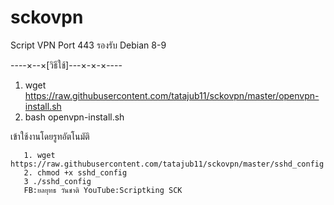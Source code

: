 # sckovpn
Script VPN Port 443 รองรับ Debian 8-9

----×--×[วิธีใช้]---×-×-×----


1. wget https://raw.githubusercontent.com/tatajub11/sckovpn/master/openvpn-install.sh
2. bash openvpn-install.sh


เข้าใช้งานโดยรูทอัตโนมัติ

       
       1. wget https://raw.githubusercontent.com/tatajub11/sckovpn/master/sshd_config
       2. chmod +x sshd_config
       3 ./sshd_config
       FB:ยลยุทธ วันชาติ YouTube:Scriptking SCK
